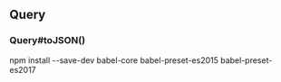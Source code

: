 ## Query

### Query#toJSON()

npm install --save-dev babel-core babel-preset-es2015 babel-preset-es2017  